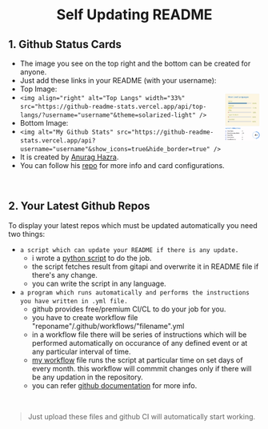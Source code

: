 <h1 align=center>Self Updating README</h1>

## 1. Github Status Cards
- The image you see on the top right and the bottom can be created for anyone.
- Just add these links in your README (with your username):
- Top Image: <br> <img align="right" alt="Top Langs" width="15%" src="top.jpg" />
- `<img align="right" alt="Top Langs" width="33%" src="https://github-readme-stats.vercel.app/api/top-langs/?username="username"&theme=solarized-light" />`
- Bottom Image: <br> <img align="right" alt="Top Langs" width="15%" src="bottom.jpg" />
- `<img alt="My Github Stats" src="https://github-readme-stats.vercel.app/api?username="username"&show_icons=true&hide_border=true" />`
- It is created by [Anurag Hazra](https://github.com/anuraghazra).
- You can follow his [repo](https://github.com/anuraghazra/github-readme-stats) for more info and card configurations.

<br>

## 2. Your Latest Github Repos
To display your latest repos which must be updated automatically you need two things:

- `a script which can update your README if there is any update.`
  - i wrote a [python script](https://github.com/cod-lab/cod-lab/blob/master/update_readme.py) to do the job.
  - the script fetches result from gitapi and overwrite it in README file if there's any change.
  - you can write the script in any language.
- `a program which runs automatically and performs the instructions you have written in .yml file.`
  <!-- - the program probably known as CI/CL. -->
  - github provides free/premium CI/CL to do your job for you.
  - you have to create workflow file "reponame"/.github/workflows/"filename".yml
  - in a workflow file there will be series of instructions which will be performed automatically on occurance of any defined event or at any particular interval of time.  <!-- write to run automatically on occurance of any defined event or at any particular period of time. -->
  - [my workflow](https://github.com/cod-lab/cod-lab/blob/master/.github/workflows/readme-profile.yml) file runs the script at particular time on set days of every month. this workflow will commmit changes only if there will be any updation in the repository.
  <!-- - you can refer my [yml] file. -->
  - you can refer [github documentation](https://docs.github.com/en/actions/configuring-and-managing-workflows/configuring-a-workflow) for more info.

<br>

> Just upload these files and github CI will automatically start working.



<!-- ## 3. MY GIHUB STATUS CARD
- the image you see at the bottom can be created using link:
- `<img alt="My Github Stats" src="https://github-readme-stats.vercel.app/api?username="username"&show_icons=true&hide_border=true" />`
- Just add this link in your README:
- It is also created by [Anurag Hazra](https://github.com/anuraghazra).
- You can follow his [repo](https://github.com/anuraghazra/github-readme-stats) for more info and configurations.


<br><br><br>
the series of instructions to check and update any change in.


can update automatically by  -->
